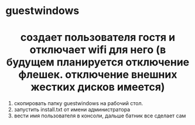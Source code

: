 # guestwindows
<h1 align="center">создает пользователя гостя и отключает wifi для него (в будущем планируется отключение флешек. отключение внешних жестких дисков имеется)</h1>

1. скопировать папку guestwindows на рабочий стол. 
2. запустить install.txt от имени администратора
3. вести имя пользователя в консоли, дальше батник все сделает сам

